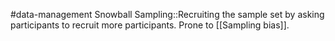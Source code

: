 #data-management 
Snowball Sampling::Recruiting the sample set by asking participants to recruit more participants. Prone to [[Sampling bias]].
<!--SR:!2024-02-11,3,250-->